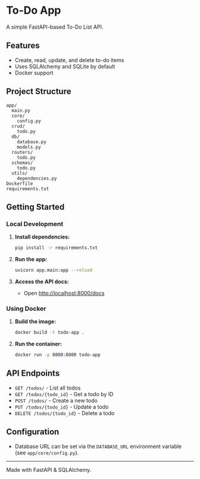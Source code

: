# To-Do App

A simple FastAPI-based To-Do List API.

## Features

- Create, read, update, and delete to-do items
- Uses SQLAlchemy and SQLite by default
- Docker support

## Project Structure

```
app/
  main.py
  core/
    config.py
  crud/
    todo.py
  db/
    database.py
    models.py
  routers/
    todo.py
  schemas/
    todo.py
  utils/
    dependencies.py
Dockerfile
requirements.txt
```

## Getting Started

### Local Development

1. **Install dependencies:**
    ```sh
    pip install -r requirements.txt
    ```

2. **Run the app:**
    ```sh
    uvicorn app.main:app --reload
    ```

3. **Access the API docs:**
    - Open [http://localhost:8000/docs](http://localhost:8000/docs)

### Using Docker

1. **Build the image:**
    ```sh
    docker build -t todo-app .
    ```

2. **Run the container:**
    ```sh
    docker run -p 8000:8000 todo-app
    ```

## API Endpoints

- `GET /todos/` - List all todos
- `GET /todos/{todo_id}` - Get a todo by ID
- `POST /todos/` - Create a new todo
- `PUT /todos/{todo_id}` - Update a todo
- `DELETE /todos/{todo_id}` - Delete a todo

## Configuration

- Database URL can be set via the `DATABASE_URL` environment variable (see `app/core/config.py`).

---

Made with FastAPI & SQLAlchemy.